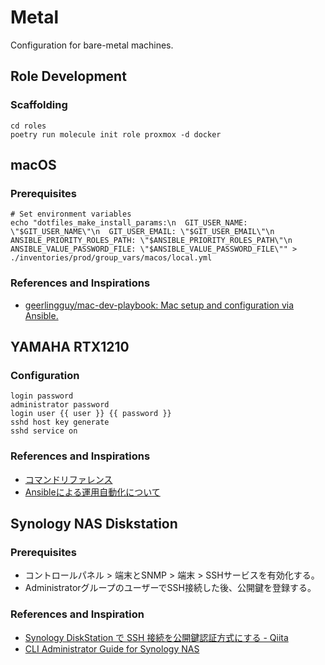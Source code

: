 # Metal

Configuration for bare-metal machines.

## Role Development

### Scaffolding

```shell
cd roles
poetry run molecule init role proxmox -d docker
```

## macOS

### Prerequisites

```shell
# Set environment variables
echo "dotfiles_make_install_params:\n  GIT_USER_NAME: \"$GIT_USER_NAME\"\n  GIT_USER_EMAIL: \"$GIT_USER_EMAIL\"\n  ANSIBLE_PRIORITY_ROLES_PATH: \"$ANSIBLE_PRIORITY_ROLES_PATH\"\n  ANSIBLE_VALUE_PASSWORD_FILE: \"$ANSIBLE_VALUE_PASSWORD_FILE\"" > ./inventories/prod/group_vars/macos/local.yml
```

### References and Inspirations

- [geerlingguy/mac\-dev\-playbook: Mac setup and configuration via Ansible\.](https://github.com/geerlingguy/mac-dev-playbook)


## YAMAHA RTX1210

### Configuration

```
login password
administrator password
login user {{ user }} {{ password }}
sshd host key generate
sshd service on
```

### References and Inspirations

- [コマンドリファレンス](http://www.rtpro.yamaha.co.jp/RT/manual/rt-common/index.html)
- [Ansibleによる運用自動化について](http://www.rtpro.yamaha.co.jp/RT/docs/ansible/index.html)


## Synology NAS Diskstation

### Prerequisites

- コントロールパネル > 端末とSNMP > 端末 > SSHサービスを有効化する。
- AdministratorグループのユーザーでSSH接続した後、公開鍵を登録する。


### References and Inspiration

- [Synology DiskStation で SSH 接続を公開鍵認証方式にする \- Qiita](https://qiita.com/shimizumasaru/items/56474d98e723ea1b5ae3)
- [CLI Administrator Guide for Synology NAS](https://global.download.synology.com/download/Document/Software/DeveloperGuide/Firmware/DSM/All/enu/Synology_DiskStation_Administration_CLI_Guide.pdf)
